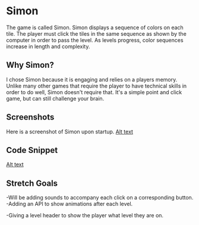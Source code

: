 # Simon
The game is called Simon. Simon displays a sequence of colors on each tile. The player must click the tiles in the same sequence as shown by the computer in order to pass the level. As levels progress, color sequences increase in length and complexity. 
## Why Simon?
I chose Simon because it is engaging and relies on a players memory. Unlike many other games that require the player to have technical skills in order to do well, Simon doesn't require that. It's a simple point and click game, but can still challenge your brain.
## Screenshots
Here is a screenshot of Simon upon startup.
[Alt text](https://imgur.com/JIoxKcE "Simon Startup")
## Code Snippet 
[Alt text](https://imgur.com/a/zqrMm9V "Simon Startup")
## Stretch Goals
-Will be adding sounds to accompany each click on a corresponding button.  
-Adding an API to show animations after each level.

-Giving a level header to show the player what level they are on. 


